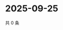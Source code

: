 # 2025-09-25

共 0 条

<!-- BEGIN ZHIHUVIDEO -->
<!-- 最后更新时间 Thu Sep 25 2025 17:12:30 GMT+0800 (China Standard Time) -->

<!-- END ZHIHUVIDEO -->
